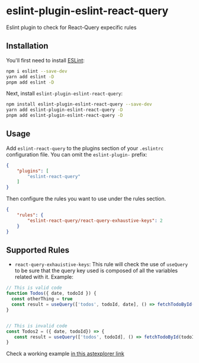 # eslint-plugin-eslint-react-query

Eslint plugin to check for React-Query expecific rules
## Installation

You'll first need to install [ESLint](https://eslint.org/):

```sh
npm i eslint --save-dev
yarn add eslint -D
pnpm add eslint -D
```

Next, install `eslint-plugin-eslint-react-query`:

```sh
npm install eslint-plugin-eslint-react-query --save-dev
yarn add eslint-plugin-eslint-react-query -D
pnpm add eslint-plugin-eslint-react-query -D
```

## Usage

Add `eslint-react-query` to the plugins section of your `.eslintrc` configuration file. You can omit the `eslint-plugin-` prefix:

```json
{
    "plugins": [
        "eslint-react-query"
    ]
}
```


Then configure the rules you want to use under the rules section.

```json
{
    "rules": {
        "eslint-react-query/react-query-exhaustive-keys": 2
    }
}
```

## Supported Rules

* `react-query-exhauistive-keys`: This rule will check the use of `useQuery` to be sure that the query key used is composed of all the variables related with it. Example:


```javascript
// This is valid code
function Todos({ date, todoId }) {
  const otherThing = true
  const result = useQuery(['todos', todoId, date], () => fetchTodoById(todoId))
}  


// This is invalid code
const Todos2 = ({ date, todoId}) => {
   const result = useQuery(['todos', todoId], () => fetchTodoById(todoId))
}
```

Check a working example [in this astexplorer link](https://astexplorer.net/#/gist/ff6f4da4425bcfb69c836aff5b0755f4/60e4c9dd2ae60aef9a2a802251fd963ad4c5968d)


